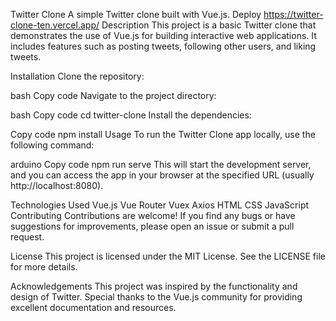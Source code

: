 Twitter Clone
A simple Twitter clone built with Vue.js.
Deploy
https://twitter-clone-ten.vercel.app/
Description
This project is a basic Twitter clone that demonstrates the use of Vue.js for building interactive web applications. It includes features such as posting tweets, following other users, and liking tweets.

Installation
Clone the repository:

bash
Copy code
Navigate to the project directory:

bash
Copy code
cd twitter-clone
Install the dependencies:

Copy code
npm install
Usage
To run the Twitter Clone app locally, use the following command:

arduino
Copy code
npm run serve
This will start the development server, and you can access the app in your browser at the specified URL (usually http://localhost:8080).

Technologies Used
Vue.js
Vue Router
Vuex
Axios
HTML
CSS
JavaScript
Contributing
Contributions are welcome! If you find any bugs or have suggestions for improvements, please open an issue or submit a pull request.

License
This project is licensed under the MIT License. See the LICENSE file for more details.

Acknowledgements
This project was inspired by the functionality and design of Twitter.
Special thanks to the Vue.js community for providing excellent documentation and resources.
